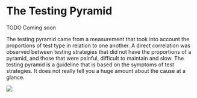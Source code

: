 # The Testing Pyramid 

TODO Coming soon

The testing pyramid came from a measurement that took into account the proportions of test type in relation to one another. A direct correlation was observed between testing strategies that did not have the proportions of a pyramid, and those that were painful, difficult to maintain and slow. The testing pyramid is a guideline that is based on the symptoms of test strategies. It does not really tell you a huge amount about the cause at a glance.

![](https://ga-beacon-xolvio.appspot.com/UA-34846790-2/testing-pyramid?pixel)

